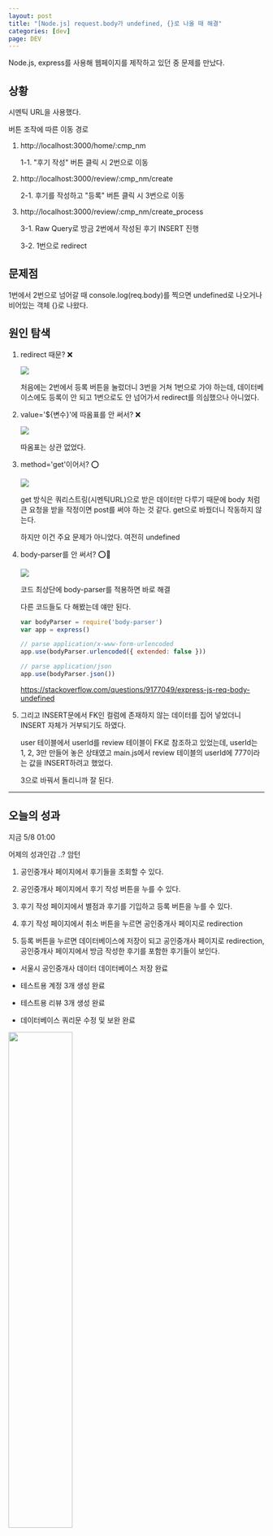 ```yaml
---
layout: post
title: "[Node.js] request.body가 undefined, {}로 나올 때 해결"
categories: [dev]
page: DEV
---
```


Node.js, express를 사용해 웹페이지를 제작하고 있던 중 문제를 만났다.

## 상황

시멘틱 URL을 사용했다.

버튼 조작에 따른 이동 경로

1. http://localhost:3000/home/:cmp_nm

    1-1. "후기 작성" 버튼 클릭 시 2번으로 이동

2. http://localhost:3000/review/:cmp_nm/create

    2-1. 후기를 작성하고 "등록" 버튼 클릭 시 3번으로 이동

3. http://localhost:3000/review/:cmp_nm/create_process

    3-1. Raw Query로 방금 2번에서 작성된 후기 INSERT 진행

    3-2. 1번으로 redirect

## 문제점

1번에서 2번으로 넘어갈 때 console.log(req.body)를 찍으면 undefined로 나오거나 비어있는 객체 {}로 나왔다.

## 원인 탐색

1. redirect 때문? ❌

    <img src='../attachment/230508/Screenshot_redirect.png'>

    처음에는 2번에서 등록 버튼을 눌렀더니 3번을 거쳐 1번으로 가야 하는데, 데이터베이스에도 등록이 안 되고 1번으로도 안 넘어가서 redirect를 의심했으나 아니었다.

2. value='${변수}'에 따옴표를 안 써서? ❌

    <img src='../attachment/230508/Screenshot_method.png'>

    따옴표는 상관 없었다.

3. method='get'이어서? ⭕

    <img src='../attachment/230508/Screenshot_method.png'>

    get 방식은 쿼리스트링(시멘틱URL)으로 받은 데이터만 다루기 때문에 body 처럼 큰 요청을 받을 작정이면 post를 써야 하는 것 같다. get으로 바꿨더니 작동하지 않는다.

    하지만 이건 주요 문제가 아니었다. 여전히 undefined

4. body-parser를 안 써서? ⭕🤩

    <img src='../attachment/230508/Screenshot_bodyParser.png'>

    코드 최상단에 body-parser를 적용하면 바로 해결

    다른 코드들도 다 해봤는데 얘만 된다.

    ```js
    var bodyParser = require('body-parser')
    var app = express()

    // parse application/x-www-form-urlencoded
    app.use(bodyParser.urlencoded({ extended: false }))

    // parse application/json
    app.use(bodyParser.json())
    ```

    <https://stackoverflow.com/questions/9177049/express-js-req-body-undefined>

5. 그리고 INSERT문에서 FK인 컬럼에 존재하지 않는 데이터를 집어 넣었더니 INSERT 자체가 거부되기도 하였다.

    user 테이블에서 userId를 review 테이블이 FK로 참조하고 있었는데, userId는 1, 2, 3만 만들어 놓은 상태였고 main.js에서 review 테이블의 userId에 777이라는 값을 INSERT하려고 했었다.

    3으로 바꿔서 돌리니까 잘 된다.

---

## 오늘의 성과

지금 5/8 01:00

어제의 성과인감 ..? 암턴

1. 공인중개사 페이지에서 후기들을 조회할 수 있다.

2. 공인중개사 페이지에서 후기 작성 버튼을 누를 수 있다.

3. 후기 작성 페이지에서 별점과 후기를 기입하고 등록 버튼을 누를 수 있다.

4. 후기 작성 페이지에서 취소 버튼을 누르면 공인중개사 페이지로 redirection

5. 등록 버튼을 누르면 데이터베이스에 저장이 되고 공인중개사 페이지로 redirection, 공인중개사 페이지에서 방금 작성한 후기를 포함한 후기들이 보인다.

- 서울시 공인중개사 데이터 데이터베이스 저장 완료

- 테스트용 계정 3개 생성 완료

- 테스트용 리뷰 3개 생성 완료

- 데이터베이스 쿼리문 수정 및 보완 완료

<img src='../attachment/230508/Screenshot_home.png' weidth='50%' height='50%'>

<img src='../attachment/230508/Screenshot_homepage.png' weidth='50%' height='50%'>

<img src='../attachment/230508/Screenshot_review.png' weidth='50%' height='50%'>

<img src='../attachment/230508/Screenshot_reviewtext.png' weidth='50%' height='50%'>

<img src='../attachment/230508/Screenshot_updatehome.png' weidth='50%' height='50%'>